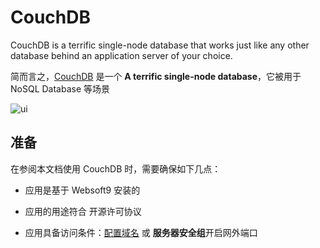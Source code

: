 # CouchDB

CouchDB is a terrific single-node database that works just like any other database behind an application server of your choice.

简而言之，[CouchDB](https://couchdb.apache.org/) 是一个 **A terrific single-node database**，它被用于 NoSQL Database  等场景


![ui](https://libs.websoft9.com/Websoft9/DocsPicture/zh/couchdb/couchdb-gui-websoft9.png)


## 准备

在参阅本文档使用 CouchDB 时，需要确保如下几点：

- 应用是基于 Websoft9 安装的

- 应用的用途符合 [](https://opensource.org/licenses/Apache-2.0) 开源许可协议

- 应用具备访问条件：[配置域名](./guide/appsetdomain) 或 **服务器安全组**开启网外端口